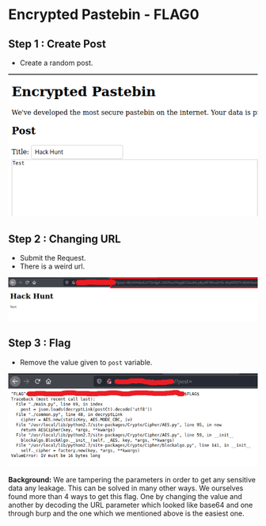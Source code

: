 # Encrypted Pastebin - FLAG0


## Step 1 : Create Post

- Create a random post.

![](images/edit.png)


## Step 2 : Changing URL

- Submit the Request.
- There is a weird url.

![](images/url.png)

## Step 3 : Flag

- Remove the value given to `post` variable.

![](images/url_change.png)

**Background:** We are tampering the parameters in order to get any sensitive data any leakage. This can be solved in many other ways. We ourselves found more than 4 ways to get this flag. One by changing the value and another by decoding the URL parameter which looked like base64 and one through burp and the one which we mentioned above is the easiest one.
